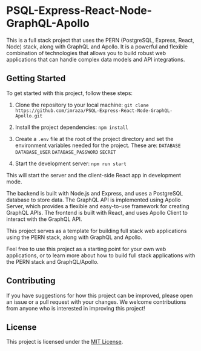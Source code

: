 # PSQL-Express-React-Node-GraphQL-Apollo

This is a full stack project that uses the PERN (PostgreSQL, Express, React, Node) stack, along with GraphQL and Apollo. It is a powerful and flexible combination of technologies that allows you to build robust web applications that can handle complex data models and API integrations.

## Getting Started

To get started with this project, follow these steps:

1. Clone the repository to your local machine:
   `git clone https://github.com/imraza/PSQL-Express-React-Node-GraphQL-Apollo.git`

2. Install the project dependencies:
   `npm install`

3. Create a `.env` file at the root of the project directory and set the environment variables needed for the project. These are:
   `DATABASE`
   `DATABASE_USER`
   `DATABASE_PASSWORD`
   `SECRET`

4. Start the development server:
   `npm run start`

This will start the server and the client-side React app in development mode.

The backend is built with Node.js and Express, and uses a PostgreSQL database to store data. The GraphQL API is implemented using Apollo Server, which provides a flexible and easy-to-use framework for creating GraphQL APIs. The frontend is built with React, and uses Apollo Client to interact with the GraphQL API.

This project serves as a template for building full stack web applications using the PERN stack, along with GraphQL and Apollo.

Feel free to use this project as a starting point for your own web applications, or to learn more about how to build full stack applications with the PERN stack and GraphQL/Apollo.

## Contributing

If you have suggestions for how this project can be improved, please open an issue or a pull request with your changes. We welcome contributions from anyone who is interested in improving this project!

## License

This project is licensed under the [MIT License](LICENSE).
